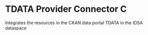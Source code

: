 # TDATA Provider Connector C
Integrates the resources in the CKAN data portal TDATA in the IDSA dataspace